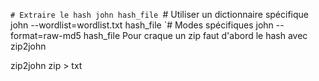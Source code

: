 `# Extraire le hash john hash_file
`# Utiliser un dictionnaire spécifique john --wordlist=wordlist.txt hash_file 
`# Modes spécifiques john --format=raw-md5 hash_file
Pour craque un zip faut d'abord le hash avec zip2john

zip2john zip > txt
